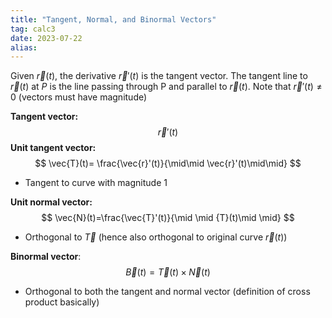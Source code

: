 ```yaml
---
title: "Tangent, Normal, and Binormal Vectors"
tag: calc3
date: 2023-07-22
alias:
---
```


Given $\vec{r}(t)$, the derivative $\vec{r}'(t)$ is the tangent vector.
The tangent line to $\vec{r}(t)$ at $P$ is the line passing through P and parallel to $\vec{r}(t)$.
Note that $\vec{r}'(t) \neq 0$ (vectors must have magnitude)

**Tangent vector:** 
$$
\vec{r}'(t)
$$
**Unit tangent vector:** 
$$
\vec{T}(t)= \frac{\vec{r}'(t)}{\mid\mid \vec{r}'(t)\mid\mid}
$$
- Tangent to curve with magnitude 1

**Unit normal vector:**
$$
\vec{N}(t)=\frac{\vec{T}'(t)}{\mid \mid {T}(t)\mid \mid}
$$
- Orthogonal to $\vec{T}$ (hence also orthogonal to original curve $\vec{r}(t)$)

**Binormal vector**:
$$
\vec{B}(t)= \vec{T}(t)\times \vec{N}(t)
$$
- Orthogonal to both the tangent and normal vector (definition of cross product basically)